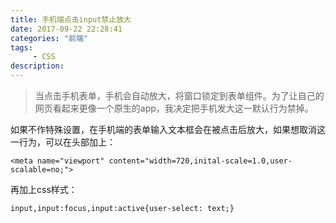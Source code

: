 ```yaml
---
title: 手机端点击input禁止放大
date: 2017-09-22 22:28:41
categories: "前端"
tags:
     - CSS
description:
---
```


> 当点击手机表单，手机会自动放大，将窗口锁定到表单组件。为了让自己的网页看起来更像一个原生的app，我决定把手机发大这一默认行为禁掉。

如果不作特殊设置，在手机端的表单输入文本框会在被点击后放大，如果想取消这一行为，可以在头部加上：
```
<meta name="viewport" content="width=720,inital-scale=1.0,user-scalable=no;">
```
再加上css样式：
```
input,input:focus,input:active{user-select: text;}
```
